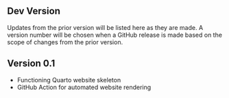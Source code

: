 ## Dev Version

Updates from the prior version will be listed here as they are made. A version number will be chosen when a GitHub release is made based on the scope of changes from the prior version.

## Version 0.1

- Functioning Quarto website skeleton
- GitHub Action for automated website rendering
